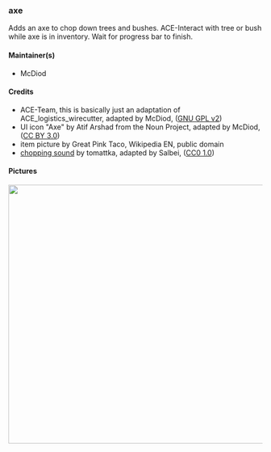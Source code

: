 ### axe
Adds an axe to chop down trees and bushes. ACE-Interact with tree or bush while axe is in inventory. Wait for progress bar to finish.

#### Maintainer(s)
* McDiod

#### Credits
* ACE-Team, this is basically just an adaptation of ACE_logistics_wirecutter, adapted by McDiod, ([GNU GPL v2](https://github.com/acemod/ACE3/blob/master/LICENSE))
* UI icon "Axe" by Atif Arshad from the Noun Project, adapted by McDiod, ([CC BY 3.0](https://creativecommons.org/licenses/by/3.0/legalcode))
* item picture by Great Pink Taco, Wikipedia EN, public domain
* [chopping sound](https://freesound.org/s/401730/) by tomattka, adapted by Salbei, ([CC0 1.0](https://creativecommons.org/publicdomain/zero/1.0/legalcode))

#### Pictures

<img src="http://i.imgur.com/iPSgGEV.png" width="512" />
